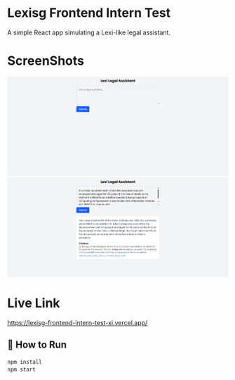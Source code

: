 # Lexisg Frontend Intern Test

A simple React app simulating a Lexi-like legal assistant.

# ScreenShots
![Lexi Assistant UI](./public/s1.png)
![Lexi Assistant UI](./public/s2.png)

# Live Link
https://lexisg-frontend-intern-test-xi.vercel.app/

## 🚀 How to Run

```bash
npm install
npm start



